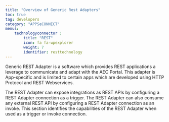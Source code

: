 ```yaml
---
title: "Overview of Generic Rest Adapters"
toc: true
tag: developers
category: "APPSeCONNECT"
menus: 
    technologyconnector :
        title: "REST"
        icon: fa fa-wpexplorer
        weight: 7
        identifier: resttechnology
---
```


Generic REST Adapter is a software which provides REST applications a leverage to communicate and adapt with the 
AEC Portal. This adapter is App-specific and is limited to certain apps which are developed using HTTP Protocol 
and REST Webservices. 

The REST Adapter can expose integrations as REST APIs by configuring a REST Adapter connection as a trigger. 
The REST Adapter can also consume any external REST API by configuring a REST Adapter connection as an invoke. 
This section identifies the capabilities of the REST Adapter when used as a trigger or invoke connection.